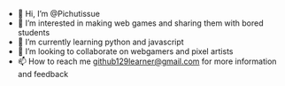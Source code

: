 - 👋 Hi, I’m @Pichutissue
- 👀 I’m interested in making web games and sharing them with bored students
- 🌱 I’m currently learning python and javascript 
- 💞️ I’m looking to collaborate on webgamers and pixel artists
- 📫 How to reach me github129learner@gmail.com for more information and feedback

<!---
Pichutissue/Pichutissue is a special  repository because its `README.md` (this file) appears on your GitHub profile.
You can click the Preview link to take a look at your changes.
--->
